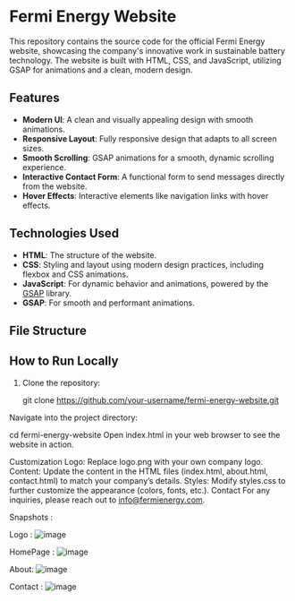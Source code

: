 # Fermi Energy Website

This repository contains the source code for the official Fermi Energy website, showcasing the company's innovative work in sustainable battery technology. The website is built with HTML, CSS, and JavaScript, utilizing GSAP for animations and a clean, modern design.

## Features

- **Modern UI**: A clean and visually appealing design with smooth animations.
- **Responsive Layout**: Fully responsive design that adapts to all screen sizes.
- **Smooth Scrolling**: GSAP animations for a smooth, dynamic scrolling experience.
- **Interactive Contact Form**: A functional form to send messages directly from the website.
- **Hover Effects**: Interactive elements like navigation links with hover effects.

## Technologies Used

- **HTML**: The structure of the website.
- **CSS**: Styling and layout using modern design practices, including flexbox and CSS animations.
- **JavaScript**: For dynamic behavior and animations, powered by the [GSAP](https://greensock.com/gsap/) library.
- **GSAP**: For smooth and performant animations.

## File Structure


## How to Run Locally

1. Clone the repository:

   git clone https://github.com/your-username/fermi-energy-website.git

Navigate into the project directory:

cd fermi-energy-website
Open index.html in your web browser to see the website in action.

Customization
Logo: Replace logo.png with your own company logo.
Content: Update the content in the HTML files (index.html, about.html, contact.html) to match your company’s details.
Styles: Modify styles.css to further customize the appearance (colors, fonts, etc.).
Contact
For any inquiries, please reach out to info@fermienergy.com.

Snapshots : 

Logo : 
![image](https://github.com/user-attachments/assets/479d1a15-74d0-4f60-9dd4-136a200b85f7)


HomePage : 
![image](https://github.com/user-attachments/assets/a874a405-5e24-4500-a0ef-4d67edade62a)

About: 
![image](https://github.com/user-attachments/assets/cc7ca01b-780f-4503-8934-d71c1208b542)

Contact : 
![image](https://github.com/user-attachments/assets/9ecc9d64-cbcc-4a38-8681-d555830a2ab4)


